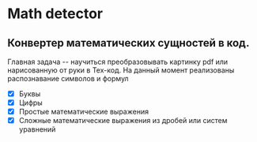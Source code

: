 # Math detector
## Конвертер математических сущностей в код.
Главная задача -- научиться преобразовывать картинку pdf или нарисованную от руки в Tex-код. На данный момент реализованы распознавание символов и формул

- [X] Буквы
- [X] Цифры
- [X] Простые математические выражения
- [X] Сложные математические выражения из дробей или систем уравнений
